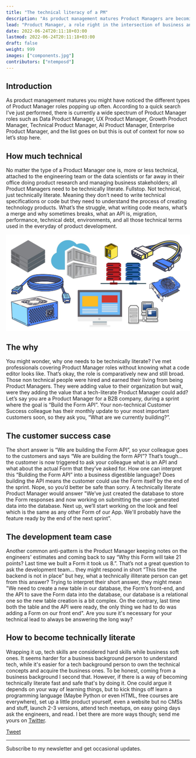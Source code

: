 ```yaml
---
title: "The technical literacy of a PM"
description: "As product management matures Product Managers are becoming integral parts of the development team. This is why they should be tech literate."
lead: "Product Manager, a role right in the intersection of business and tech that needs both technical and business skills to get things going. But, does it really need technical skills? Some! You don't need to be an engineer but... 🤿 let's dive deep."
date: 2022-06-24T20:11:18+03:00
lastmod: 2022-06-24T20:11:18+03:00
draft: false
weight: 999
images: ["components.jpg"]
contributors: ["ntemposd"]
---
```


## Introduction

As product management matures you might have noticed the different types of Product Manager roles popping up often. According to a quick search I’ve just performed, there is currently a wide spectrum of Product Manager roles such as Data Product Manager, UX Product Manager, Growth Product Manager, Technical Product Manager, AI Product Manager, Enterprise Product Manager, and the list goes on but this is out of context for now so let’s stop here.

## How much technical

No matter the type of a Product Manager one is, more or less technical, attached to the engineering team or the data scientists or far away in their office doing product research and managing business stakeholders; all Product Managers need to be technically literate. Fullstop. Not technical, just technically literate. Meaning they don’t need to write technical specifications or code but they need to understand the process of creating technology products. What’s the struggle, what writing code means, what’s a merge and why sometimes breaks, what an API is, migration, performance, technical debt, environments, and all those technical terms used in the everyday of product development.

![Hardware Components](components.jpg "Tech is wide. Can you name those parts?")

## The why

You might wonder, why one needs to be technically literate? I’ve met professionals covering Product Manager roles without knowing what a code editor looks like. That’s okay, the role is comparatively new and still broad. Those non technical people were hired and earned their living from being Product Managers. They were adding value to their organization but wait, were they adding the value that a tech-literate Product Manager could add? Let’s say you are a Product Manager for a B2B company, during a sprint where the goal is “Build the Form API”. Your non-technical Customer Success colleague has their monthly update to your most important customers soon, so they ask you, “What are we currently building?”.

## The customer success case

The short answer is “We are building the Form API”, so your colleague goes to the customers and says “We are building the form API”? That’s tough… the customer is now triggered to ask your colleague what is an API and what about the actual Form that they’ve asked for. How one can interpret this “Building the Form API” into a business digestible language? Does building the API means the customer could use the Form itself by the end of the sprint. Nope, so you’d better be safe than sorry. A technically literate Product Manager would answer "We’ve just created the database to store the Form responses and now working on submitting the user-generated data into the database. Next up, we’ll start working on the look and feel which is the same as any other Form of our App. We'll probably have the feature ready by the end of the next sprint".

## The development team case

Another common anti-pattern is the Product Manager keeping notes on the engineers' estimates and coming back to say “Why this Form will take 21 points? Last time we built a Form it took us 8.”. That’s not a great question to ask the development team... they might respond in short “This time the backend is not in place” but hey, what a technically illiterate person can get from this answer? Trying to interpret their short answer, they might mean "We need to create a new table in our database, the Form’s front-end, and the API to save the Form data into the database, our database is a relational one so the new table creation is a bit complex. On the contrary, last time both the table and the API were ready, the only thing we had to do was adding a Form on our front end". Are you sure it's necessary for your technical lead to always be answering the long way?

## How to become technically literate

Wrapping it up, tech skills are considered hard skills while business soft ones. It seems harder for a business background person to understand tech, while it's easier for a tech background person to own the technical concepts and acquire the business ones. To be honest, coming from a business background I second that. However, if there is a way of becoming technically literate fast and safe that's by doing it. One could argue it depends on your way of learning things, but to kick things off learn a programming language (Maybe Python or even HTML, free courses are everywhere), set up a little product yourself, even a website but no CMSs and stuff, launch 2-3 versions, attend tech meetups, on easy going days ask the engineers, and read. I bet there are more ways though; send me yours on [Twitter](https://twitter.com/ntemposd).


<a href="https://twitter.com/share?ref_src=twsrc%5Etfw" class="twitter-share-button" data-size="large" data-via="ntemposd" data-hashtags="product" data-show-count="false">Tweet</a><script async src="https://platform.twitter.com/widgets.js" charset="utf-8"></script>

---
Subscribe to my newsletter and get occasional updates.

<div id="custom-substack-embed"></div>

<script>
  window.CustomSubstackWidget = {
    substackUrl: "ntemposd.substack.com",
    placeholder: "example@gmail.com",
    buttonText: "Subscribe",
    theme: "purple"
  };
</script>
<script src="https://substackapi.com/widget.js" async></script>
